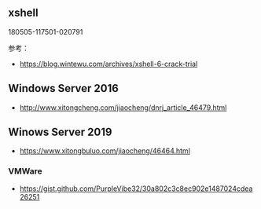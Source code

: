 ## xshell

180505-117501-020791

参考：
- https://blog.wintewu.com/archives/xshell-6-crack-trial


## Windows Server 2016
- http://www.xitongcheng.com/jiaocheng/dnrj_article_46479.html


## Winows Server 2019
- https://www.xitongbuluo.com/jiaocheng/46464.html

### VMWare
- https://gist.github.com/PurpleVibe32/30a802c3c8ec902e1487024cdea26251
